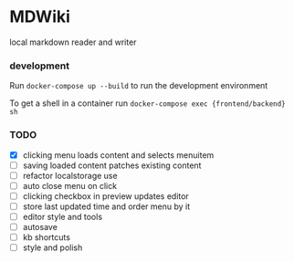 # MDWiki

local markdown reader and writer

### development

Run `docker-compose up --build` to run the development environment

To get a shell in a container run `docker-compose exec {frontend/backend} sh`

### TODO

- [x] clicking menu loads content and selects menuitem
- [ ] saving loaded content patches existing content
- [ ] refactor localstorage use
- [ ] auto close menu on click
- [ ] clicking checkbox in preview updates editor
- [ ] store last updated time and order menu by it
- [ ] editor style and tools
- [ ] autosave
- [ ] kb shortcuts
- [ ] style and polish
